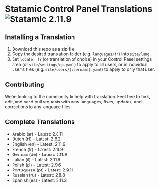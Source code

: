 # Statamic Control Panel Translations ![Statamic 2.11.9](https://img.shields.io/badge/statamic-2.11.9-blue.svg?style=flat-square)

## Installing a Translation

1. Download this repo as a zip file
2. Copy the desired translation folder (e.g. `languages/fr`) into `site/lang`.
3. Set `locale: fr` (or translation of choice) in your Control Panel settings area (or `site/settings/cp.yaml`) to apply to all users, or in individual user's files (e.g. `site/users/{username}.yaml`) to apply to only that user.

## Contributing

We're looking to the community to help with translation. Feel free to fork, edit, and send pull requests with new languages, fixes, updates, and corrections to any language files.

## Complete Translations

- Arabic (ar) - Latest: 2.8.11
- Dutch (nl) - Latest: 2.6.2
- English (en) - Latest: 2.11.9
- French (fr) - Latest: 2.11.9
- German (de) - Latest: 2.11.9
- Italian (it) - Latest: 2.11.9
- Polish (pl) - Latest: 2.9.6
- Portuguese (pt) - Latest: 2.9.11
- Russian (ru) - Latest: 2.8.8
- Spanish (es) - Latest: 2.11.3
